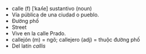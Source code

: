 - calle (f)	[ˈkaʎe]	sustantivo (noun)
- Vía pública de una ciudad o pueblo.
- Đường phố
- Street
- Vive en la calle Prado.
- callejón (m) = ngõ; callejero (adj) = thuộc đường phố
- Del latín *callis*